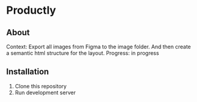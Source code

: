 # Productly

## About
Context: Export all images from Figma to the image folder. And then create a semantic html structure for the layout.
Progress: in progress

## Installation

1. Clone this repository
2. Run development server